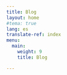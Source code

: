 ```yaml
---
title: Blog
layout: home
#tema: true
lang: es
translate-ref: index
menu:
  main:
    weight: 9
    title: Blog

---
```

